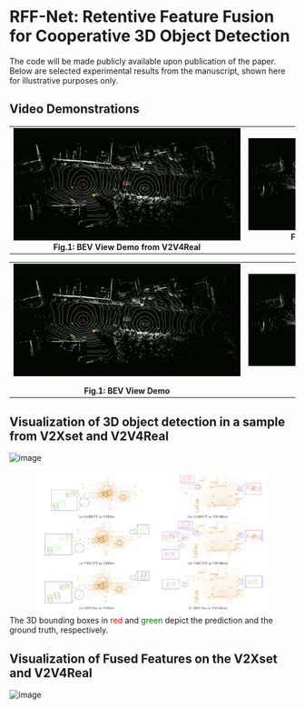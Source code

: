# RFF-Net: Retentive Feature Fusion for Cooperative 3D Object Detection

The code will be made publicly available upon publication of the paper. Below are selected experimental results from the manuscript, shown here for illustrative purposes only.

## Video Demonstrations

<div align="center">
  <table>
    <tr>
      <td align="center">
        <img src="./videos/v2v4real-bev-10m.gif" alt="BEV View Demo" style="max-width: 400px; max-height: 300px; width: auto; height: auto;">
        <br>
        <strong>Fig.1: BEV View Demo from V2V4Real</strong>
      </td>
      <td align="center">
        <img src="./videos/v2v4real-sv-10m.gif" alt="SV View Demo" style="max-width: 400px; max-height: 300px; width: auto; height: auto;">
        <br>
        <strong>Fig.2: SV View Demo from V2V4Real</strong>
      </td>
    </tr>
  </table>
</div>

<div align="center">
  <table>
    <tr>
      <td align="center" style="width: 50%;">
        <div style="width: 400px; display: flex; justify-content: center;">
          <img src="./videos/v2v4real-bev-10m.gif" alt="BEV View Demo" style="max-width: 100%; height: auto;">
        </div>
        <br>
        <strong>Fig.1: BEV View Demo</strong>
      </td>
      <td align="center" style="width: 50%;">
        <div style="width: 400px; display: flex; justify-content: center;">
          <img src="./videos/v2v4real-sv-10m.gif" alt="SV View Demo" style="max-width: 100%; height: auto;">
        </div>
        <br>
        <strong>Fig.2: SV View Demo</strong>
      </td>
    </tr>
  </table>
</div>

## Visualization of 3D object detection in a sample from V2Xset and V2V4Real

![image](https://github.com/user-attachments/assets/daaa897d-12ac-404b-a1a0-d55eebcc8b46)

<div align="center">
  <img src="./videos/3d detection results.png" alt="3D Detection Visualization" style="max-width: 80%; height: auto;">
  <br>
</div>
The 3D bounding boxes in <span style="color:red;">red</span> and <span style="color:green;">green</span> depict the prediction and the ground truth, respectively.

## Visualization of Fused Features on the V2Xset and V2V4Real

![image](https://github.com/user-attachments/assets/26bea46c-0308-40f5-9533-2bfa13baffc9)



